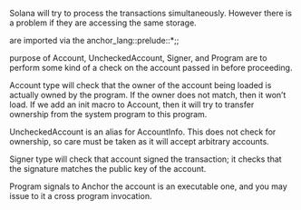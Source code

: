 Solana will try to process the transactions simultaneously. However there is a problem if they are accessing the same storage. 

are imported via the anchor_lang::prelude::*;;

purpose of Account, UncheckedAccount, Signer, and Program are to perform some kind of a check on the account passed in before proceeding.

Account type will check that the owner of the account being loaded is actually owned by the program. If the owner does not match, then it won’t load.
If we add an init macro to Account, then it will try to transfer ownership from the system program to this program. 

UncheckedAccount is an alias for AccountInfo. This does not check for ownership, so care must be taken as it will accept arbitrary accounts.

Signer type will check that account signed the transaction; it checks that the signature matches the public key of the account.

Program signals to Anchor the account is an executable one, and you may issue to it a cross program invocation.

